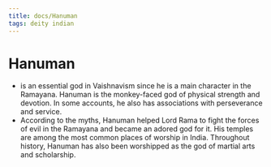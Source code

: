 ```yaml
---
title: docs/Hanuman
tags: deity indian
---
```


# Hanuman

- is an essential god in Vaishnavism since he is a main character in the Ramayana. Hanuman is the monkey-faced god of physical strength and devotion. In some accounts, he also has associations with perseverance and service.
- According to the myths, Hanuman helped Lord Rama to fight the forces of evil in the Ramayana and became an adored god for it. His temples are among the most common places of worship in India. Throughout history, Hanuman has also been worshipped as the god of martial arts and scholarship.